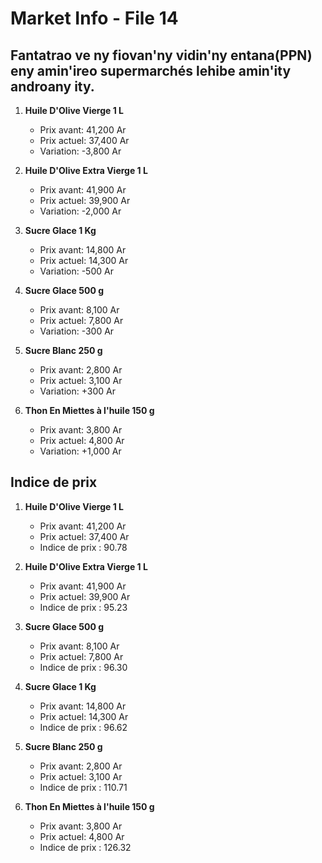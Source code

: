 # Market Info - File 14

## Fantatrao ve ny fiovan'ny vidin'ny entana(PPN) eny amin'ireo supermarchés lehibe amin'ity androany ity.

1. **Huile D'Olive Vierge 1 L**
   - Prix avant: 41,200 Ar
   - Prix actuel: 37,400 Ar
   - Variation: -3,800 Ar

2. **Huile D'Olive Extra Vierge 1 L**
   - Prix avant: 41,900 Ar
   - Prix actuel: 39,900 Ar
   - Variation: -2,000 Ar

3. **Sucre Glace 1 Kg**
   - Prix avant: 14,800 Ar
   - Prix actuel: 14,300 Ar
   - Variation: -500 Ar

4. **Sucre Glace 500 g**
   - Prix avant: 8,100 Ar
   - Prix actuel: 7,800 Ar
   - Variation: -300 Ar

5. **Sucre Blanc 250 g**
   - Prix avant: 2,800 Ar
   - Prix actuel: 3,100 Ar
   - Variation: +300 Ar

6. **Thon En Miettes à l'huile 150 g**
   - Prix avant: 3,800 Ar
   - Prix actuel: 4,800 Ar
   - Variation: +1,000 Ar



## Indice de prix

1. **Huile D'Olive Vierge 1 L**
   - Prix avant: 41,200 Ar
   - Prix actuel: 37,400 Ar
   - Indice de prix : 90.78

2. **Huile D'Olive Extra Vierge 1 L**
   - Prix avant: 41,900 Ar
   - Prix actuel: 39,900 Ar
   - Indice de prix : 95.23

3. **Sucre Glace 500 g**
   - Prix avant: 8,100 Ar
   - Prix actuel: 7,800 Ar
   - Indice de prix : 96.30

4. **Sucre Glace 1 Kg**
   - Prix avant: 14,800 Ar
   - Prix actuel: 14,300 Ar
   - Indice de prix : 96.62

5. **Sucre Blanc 250 g**
   - Prix avant: 2,800 Ar
   - Prix actuel: 3,100 Ar
   - Indice de prix : 110.71

6. **Thon En Miettes à l'huile 150 g**
   - Prix avant: 3,800 Ar
   - Prix actuel: 4,800 Ar
   - Indice de prix : 126.32

